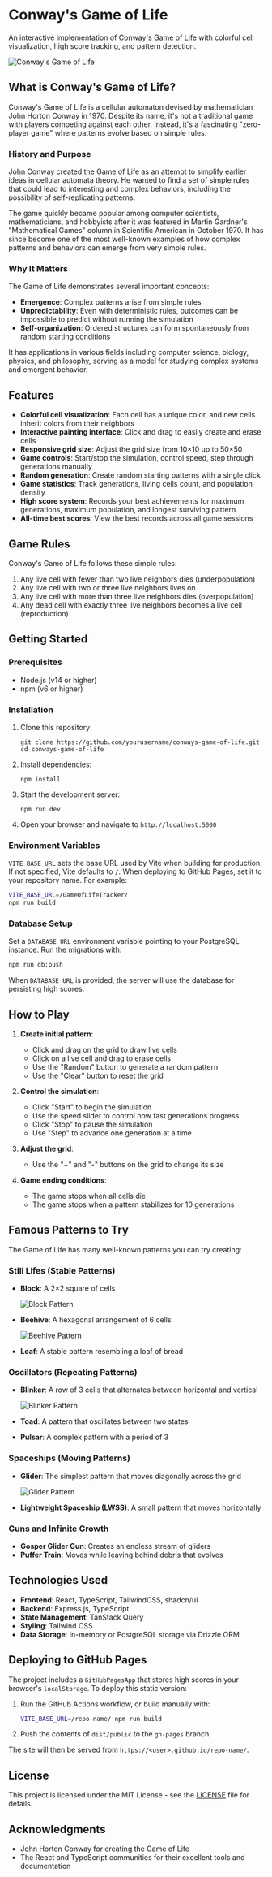 # Conway's Game of Life

An interactive implementation of [Conway's Game of Life](https://en.wikipedia.org/wiki/Conway%27s_Game_of_Life) with colorful cell visualization, high score tracking, and pattern detection.

![Conway's Game of Life](public/assets/images/game-screenshot.png)

## What is Conway's Game of Life?

Conway's Game of Life is a cellular automaton devised by mathematician John Horton Conway in 1970. Despite its name, it's not a traditional game with players competing against each other. Instead, it's a fascinating "zero-player game" where patterns evolve based on simple rules.

### History and Purpose

John Conway created the Game of Life as an attempt to simplify earlier ideas in cellular automata theory. He wanted to find a set of simple rules that could lead to interesting and complex behaviors, including the possibility of self-replicating patterns.

The game quickly became popular among computer scientists, mathematicians, and hobbyists after it was featured in Martin Gardner's "Mathematical Games" column in Scientific American in October 1970. It has since become one of the most well-known examples of how complex patterns and behaviors can emerge from very simple rules.

### Why It Matters

The Game of Life demonstrates several important concepts:
- **Emergence**: Complex patterns arise from simple rules
- **Unpredictability**: Even with deterministic rules, outcomes can be impossible to predict without running the simulation
- **Self-organization**: Ordered structures can form spontaneously from random starting conditions

It has applications in various fields including computer science, biology, physics, and philosophy, serving as a model for studying complex systems and emergent behavior.

## Features

- **Colorful cell visualization**: Each cell has a unique color, and new cells inherit colors from their neighbors
- **Interactive painting interface**: Click and drag to easily create and erase cells
- **Responsive grid size**: Adjust the grid size from 10×10 up to 50×50
- **Game controls**: Start/stop the simulation, control speed, step through generations manually
- **Random generation**: Create random starting patterns with a single click
- **Game statistics**: Track generations, living cells count, and population density
- **High score system**: Records your best achievements for maximum generations, maximum population, and longest surviving pattern
- **All-time best scores**: View the best records across all game sessions

## Game Rules

Conway's Game of Life follows these simple rules:

1. Any live cell with fewer than two live neighbors dies (underpopulation)
2. Any live cell with two or three live neighbors lives on
3. Any live cell with more than three live neighbors dies (overpopulation)
4. Any dead cell with exactly three live neighbors becomes a live cell (reproduction)

## Getting Started

### Prerequisites

- Node.js (v14 or higher)
- npm (v6 or higher)

### Installation

1. Clone this repository:
   ```
   git clone https://github.com/yourusername/conways-game-of-life.git
   cd conways-game-of-life
   ```

2. Install dependencies:
   ```
   npm install
   ```

3. Start the development server:
   ```
   npm run dev
   ```

4. Open your browser and navigate to `http://localhost:5000`

### Environment Variables

`VITE_BASE_URL` sets the base URL used by Vite when building for production.
If not specified, Vite defaults to `/`.
When deploying to GitHub Pages, set it to your repository name. For example:

```bash
VITE_BASE_URL=/GameOfLifeTracker/
npm run build
```

### Database Setup

Set a `DATABASE_URL` environment variable pointing to your PostgreSQL instance.
Run the migrations with:

```bash
npm run db:push
```

When `DATABASE_URL` is provided, the server will use the database for persisting high scores.

## How to Play

1. **Create initial pattern**:
   - Click and drag on the grid to draw live cells
   - Click on a live cell and drag to erase cells
   - Use the "Random" button to generate a random pattern
   - Use the "Clear" button to reset the grid

2. **Control the simulation**:
   - Click "Start" to begin the simulation
   - Use the speed slider to control how fast generations progress
   - Click "Stop" to pause the simulation
   - Use "Step" to advance one generation at a time

3. **Adjust the grid**:
   - Use the "+" and "-" buttons on the grid to change its size

4. **Game ending conditions**:
   - The game stops when all cells die
   - The game stops when a pattern stabilizes for 10 generations

## Famous Patterns to Try

The Game of Life has many well-known patterns you can try creating:

### Still Lifes (Stable Patterns)
- **Block**: A 2×2 square of cells

  ![Block Pattern](public/assets/patterns/block.svg)
  
- **Beehive**: A hexagonal arrangement of 6 cells

  ![Beehive Pattern](public/assets/patterns/beehive.svg)
  
- **Loaf**: A stable pattern resembling a loaf of bread

### Oscillators (Repeating Patterns)
- **Blinker**: A row of 3 cells that alternates between horizontal and vertical

  ![Blinker Pattern](public/assets/patterns/blinker.svg)
  
- **Toad**: A pattern that oscillates between two states
- **Pulsar**: A complex pattern with a period of 3

### Spaceships (Moving Patterns)
- **Glider**: The simplest pattern that moves diagonally across the grid

  ![Glider Pattern](public/assets/patterns/glider.svg)
  
- **Lightweight Spaceship (LWSS)**: A small pattern that moves horizontally

### Guns and Infinite Growth
- **Gosper Glider Gun**: Creates an endless stream of gliders
- **Puffer Train**: Moves while leaving behind debris that evolves

## Technologies Used

- **Frontend**: React, TypeScript, TailwindCSS, shadcn/ui
- **Backend**: Express.js, TypeScript
- **State Management**: TanStack Query
- **Styling**: Tailwind CSS
- **Data Storage**: In-memory or PostgreSQL storage via Drizzle ORM

## Deploying to GitHub Pages

The project includes a `GitHubPagesApp` that stores high scores in your browser's `localStorage`. To deploy this static version:

1. Run the GitHub Actions workflow, or build manually with:
   ```bash
   VITE_BASE_URL=/repo-name/ npm run build
   ```
2. Push the contents of `dist/public` to the `gh-pages` branch.

The site will then be served from `https://<user>.github.io/repo-name/`.

## License

This project is licensed under the MIT License - see the [LICENSE](LICENSE) file for details.

## Acknowledgments

- John Horton Conway for creating the Game of Life
- The React and TypeScript communities for their excellent tools and documentation
